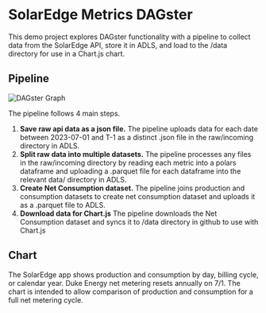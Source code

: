 # SolarEdge Metrics DAGster

This demo project explores DAGster functionality with a pipeline to collect data from the SolarEdge API, store it in ADLS, and load to the /data directory for use in a Chart.js chart.

## Pipeline

![DAGster Graph](https://raw.githubusercontent.com/alecgraham/solaredge.metrics.dagster/img/dagster_lineage.PNG)

The pipeline follows 4 main steps.

1. **Save raw api data as a json file.**  The pipeline uploads data for each date between 2023-07-01 and T-1 as a distinct .json file in the raw/incoming directory in ADLS.
2. **Split raw data into multiple datasets.**  The pipeline processes any files in the raw/incoming directory by reading each metric into a polars dataframe and uploading a .parquet file for each dataframe into the relevant data/ directory in ADLS.
3. **Create Net Consumption dataset.**  The pipeline joins production and consumption datasets to create net consumption dataset and uploads it as a .parquet file to ADLS.
4. **Download data for Chart.js**  The pipeline downloads the Net Consumption dataset and syncs it to /data directory in github to use with Chart.js


## Chart
The SolarEdge app shows production and consumption by day, billing cycle, or calendar year.  Duke Energy net metering resets annually on 7/1.  The chart is intended to allow comparison of production and consumption for a full net metering cycle.